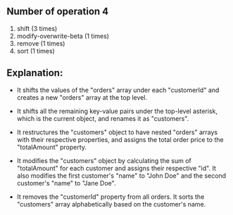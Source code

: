 ## Number of operation 4
1. shift (3 times)
2. modify-overwrite-beta (1 times)
3. remove (1 times)
4. sort (1 times)

## Explanation:

* It shifts the values of the "orders" array under each "customerId" and creates a new "orders" array at the top level.

* It shifts all the remaining key-value pairs under the top-level asterisk, which is the current object, and renames it as "customers".

* It restructures the "customers" object to have nested "orders" arrays with their respective properties, and assigns the total order price to the "totalAmount" property.

* It modifies the "customers" object by calculating the sum of "totalAmount" for each customer and assigns their respective "id". It also modifies the first customer's "name" to "John Doe" and the second customer's "name" to "Jane Doe".

* It removes the "customerId" property from all orders.
It sorts the "customers" array alphabetically based on the customer's name.